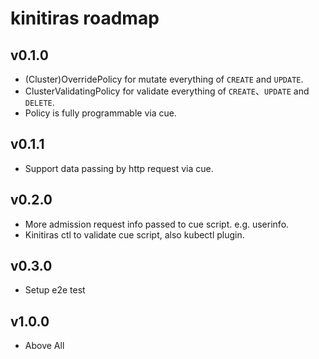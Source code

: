 # kinitiras roadmap

## v0.1.0
- (Cluster)OverridePolicy for mutate everything of `CREATE` and `UPDATE`.
- ClusterValidatingPolicy for validate everything of `CREATE`、`UPDATE` and `DELETE`.
- Policy is fully programmable via cue.

## v0.1.1
- Support data passing by http request via cue.

## v0.2.0
- More admission request info passed to cue script. e.g. userinfo.
- Kinitiras ctl to validate cue script, also kubectl plugin.  

## v0.3.0
- Setup e2e test

## v1.0.0
- Above All
